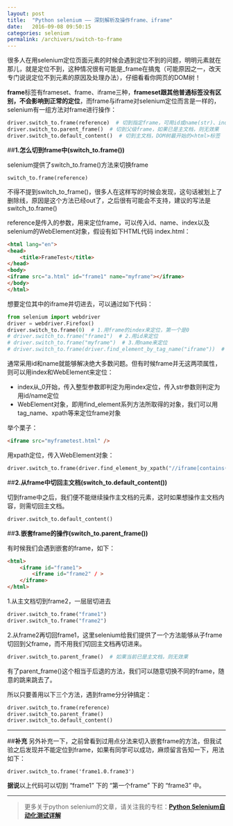 ```yaml
---
layout: post
title:  "Python selenium —— 深刻解析及操作frame、iframe"
date:   2016-09-08 09:50:15
categories: selenium
permalink: /archivers/switch-to-frame
---
```



很多人在用selenium定位页面元素的时候会遇到定位不到的问题，明明元素就在那儿，就是定位不到，这种情况很有可能是_frame在搞鬼（可能原因之一，改天专门说说定位不到元素的原因及处理办法），仔细看看你网页的DOM树！

**frame**标签有frameset、frame、iframe三种，**frameset跟其他普通标签没有区别，不会影响到正常的定位**，而frame与iframe对selenium定位而言是一样的，selenium有一组方法对frame进行操作：

```python
driver.switch_to.frame(reference)  # 切到指定frame，可用id或name(str)、index(int)、元素(WebElement)定位
driver.switch_to.parent_frame()  # 切到父级frame，如果已是主文档，则无效果
driver.switch_to.default_content()  # 切到主文档，DOM树最开始的<html>标签
```

##**1.怎么切到frame中(switch_to.frame())**

selenium提供了switch_to.frame()方法来切换frame

```
switch_to.frame(reference)
```

不得不提到switch\_to\_frame()，很多人在这样写的时候会发现，这句话被划上了删除线，原因是这个方法已经out了，之后很有可能会不支持，建议的写法是switch_to.frame()

reference是传入的参数，用来定位frame，可以传入id、name、index以及selenium的WebElement对象，假设有如下HTML代码 index.html：

```html
<html lang="en">
<head>
    <title>FrameTest</title>
</head>
<body>
<iframe src="a.html" id="frame1" name="myframe"></iframe>
</body>
</html>
```

想要定位其中的iframe并切进去，可以通过如下代码：


```python
from selenium import webdriver
driver = webdriver.Firefox()
driver.switch_to.frame(0)  # 1.用frame的index来定位，第一个是0
# driver.switch_to.frame("frame1")  # 2.用id来定位
# driver.switch_to.frame("myframe")  # 3.用name来定位
# driver.switch_to.frame(driver.find_element_by_tag_name("iframe"))  # 4.用WebElement对象来定位
```

通常采用id和name就能够解决绝大多数问题。但有时候frame并无这两项属性，则可以用index和WebElement来定位：

- index从_0开始，传入整型参数即判定为用index定位，传入str参数则判定为用id/name定位
- WebElement对象，即用find\_element系列方法所取得的对象，我们可以用tag_name、xpath等来定位frame对象

举个栗子：

```html
<iframe src="myframetest.html" />
```

用xpath定位，传入WebElement对象：

```python
driver.switch_to.frame(driver.find_element_by_xpath("//iframe[contains(@src,'myframe')]"))
```

##**2.从frame中切回主文档(switch\_to.default\_content())**

切到frame中之后，我们便不能继续操作主文档的元素，这时如果想操作主文档内容，则需切回主文档。

```python
driver.switch_to.default_content()
```

##**3.嵌套frame的操作(switch\_to.parent_frame())**

有时候我们会遇到嵌套的frame，如下：

```html
<html>
	<iframe id="frame1">
		<iframe id="frame2" / >
	</iframe>
</html>
```

1.从主文档切到frame2，一层层切进去

```python
driver.switch_to.frame("frame1")
driver.switch_to.frame("frame2")
```

2.从frame2再切回frame1，这里selenium给我们提供了一个方法能够从子frame切回到父frame，而不用我们切回主文档再切进来。

```python
driver.switch_to.parent_frame()  # 如果当前已是主文档，则无效果
```

有了parent_frame()这个相当于后退的方法，我们可以随意切换不同的frame，随意的跳来跳去了。

所以只要善用以下三个方法，遇到frame分分钟搞定：

```python
driver.switch_to.frame(reference)
driver.switch_to.parent_frame()
driver.switch_to.default_content()
```

*****

##**补充**
另外补充一下，之前曾看到过用点分法来切入嵌套frame的方法，但我试验之后发现并不能定位到frame，如果有同学可以成功，麻烦留言告知一下，用法如下：

```
driver.switch_to.frame('frame1.0.frame3')
```

**据说**以上代码可以切到 “frame1” 下的 “第一个frame” 下的 “frame3” 中。

****

> 更多关于python selenium的文章，请关注我的专栏：**[Python Selenium自动化测试详解](http://blog.csdn.net/column/details/12694.html)**

